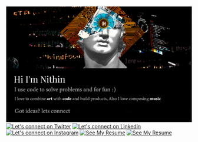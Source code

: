 [![Art meets code](/static/gifs/banner.gif)](https://www.youtube.com/watch?v=dQw4w9WgXcQ)
[![Let's connect on Twitter](https://img.shields.io/badge/Twitter-1DA1F2?style=for-the-badge&logo=twitter&logoColor=white)](https://twitter.com/RaphaelNithin) [![Let's connect on Linkedin](https://img.shields.io/badge/LinkedIn-0077B5?style=for-the-badge&logo=linkedin&logoColor=white)](https://www.linkedin.com/in/nithinstephen/) [![Let's connect on Instagram](https://img.shields.io/badge/Instagram-E4405F?style=for-the-badge&logo=instagram&logoColor=white)](https://www.instagram.com/nithinstephen96/) [![See My Resume](https://img.shields.io/badge/Resume_v1.2-FF5733?style=for-the-badge&logo=github&logoColor=white)](https://drive.google.com/file/d/1vqTpt9dyX1ifQu3tcQ30yk0GXfxx75u1/view?usp=sharing)
[![See My Resume](https://img.shields.io/badge/Portfolio-purple?style=for-the-badge&logo=lamborghini&logoColor=white)](https://nithin-raphael.notion.site/Things-I-have-worked-on-9eca60d4a9a242c68f442fc87490e822
)
